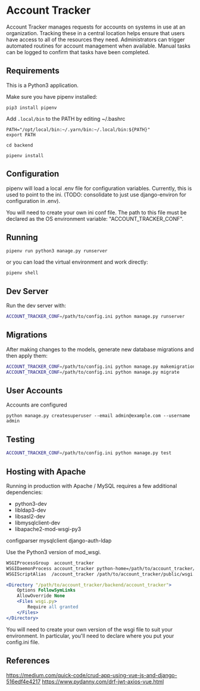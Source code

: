 # Account Tracker

Account Tracker manages requests for accounts on systems in use at an organization. Tracking these in a central location helps ensure that users have access to all of the resources they need. Administrators can trigger automated routines for account management when available. Manual tasks can be logged to confirm that tasks have been completed.

## Requirements

This is a Python3 application.  

Make sure you have pipenv installed:

    pip3 install pipenv

Add `.local/bin` to the PATH by editing ~/.bashrc

```
PATH="/opt/local/bin:~/.yarn/bin:~/.local/bin:${PATH}"
export PATH
```

    cd backend

    pipenv install


## Configuration

pipenv will load a local .env file for configuration variables. Currently, this is used to point to the ini. (TODO: consolidate to just use django-environ for configuration in .env).

You will need to create your own ini conf file.  The path to this file must be declared as the OS environment variable: "ACCOUNT_TRACKER_CONF".


## Running

    pipenv run python3 manage.py runserver

or you can load the virtual environment and work directly:

    pipenv shell


## Dev Server

Run the dev server with:

```bash
ACCOUNT_TRACKER_CONF=/path/to/config.ini python manage.py runserver
```

## Migrations

After making changes to the models, generate new database migrations and then apply them:

```bash
ACCOUNT_TRACKER_CONF=/path/to/config.ini python manage.py makemigrations
ACCOUNT_TRACKER_CONF=/path/to/config.ini python manage.py migrate
```

## User Accounts

Accounts are configured 

    python manage.py createsuperuser --email admin@example.com --username admin


## Testing

```bash
ACCOUNT_TRACKER_CONF=/path/to/config.ini python manage.py test
```


## Hosting with Apache

Running in production with Apache / MySQL requires a few additional dependencies:

* python3-dev
* libldap3-dev
* libsasl2-dev
* libmysqlclient-dev
* libapache2-mod-wsgi-py3

configparser
mysqlclient
django-auth-ldap


Use the Python3 version of mod_wsgi.

```apache
WSGIProcessGroup  account_tracker
WSGIDaemonProcess account_tracker python-home=/path/to/account_tracker/venv python-path=/path/to/account_tracker/backend
WSGIScriptAlias  /account_tracker /path/to/account_tracker/public/wsgi.py process-group=account_tracker

<Directory "/path/to/account_tracker/backend/account_tracker">
    Options FollowSymLinks
    AllowOverride None
    <Files wsgi.py>
        Require all granted
    </Files>
</Directory>
```
You will need to create your own version of the wsgi file to suit your environment.  In particular, you'll need to declare where you put your config.ini file.


## References
https://medium.com/quick-code/crud-app-using-vue-js-and-django-516edf4e4217
https://www.pydanny.com/drf-jwt-axios-vue.html

